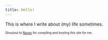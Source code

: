 ```yaml
---
title: Hello!
---
```


This is where I write about (my) life sometimes. 

<sub><sup>
    Shoutout to [Navaz](navaz.me) for compiling and hosting this site for me.
</sup></sub>